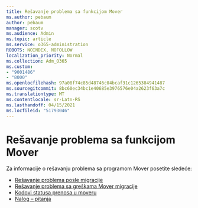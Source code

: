 ```yaml
---
title: Rešavanje problema sa funkcijom Mover
ms.author: pebaum
author: pebaum
manager: scotv
ms.audience: Admin
ms.topic: article
ms.service: o365-administration
ROBOTS: NOINDEX, NOFOLLOW
localization_priority: Normal
ms.collection: Adm_O365
ms.custom:
- "9001486"
- "8000"
ms.openlocfilehash: 97a08f74c85d48746c04bcaf31c1265384941487
ms.sourcegitcommit: 8bc60ec34bc1e40685e3976576e04a2623f63a7c
ms.translationtype: MT
ms.contentlocale: sr-Latn-RS
ms.lasthandoff: 04/15/2021
ms.locfileid: "51793046"
---
```

# <a name="mover-troubleshooting"></a>Rešavanje problema sa funkcijom Mover

Za informacije o rešavanju problema sa programom Mover posetite sledeće:

- [Rešavanje problema posle migracije](https://docs.microsoft.com/sharepointmigration/mover-post-migration-troubleshooting)  
- [Rešavanje problema sa greškama Mover migracije](https://docs.microsoft.com/sharepointmigration/mover-error-faq)  
- [Kodovi statusa prenosa u moveru](https://docs.microsoft.com/sharepointmigration/mover-transfer-status-codes)
- [Nalog – pitanja](https://docs.microsoft.com/sharepointmigration/mover-account-faq)
